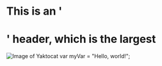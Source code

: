 # This is an '<h1>' header, which is the largest 
![Image of Yaktocat](https://octodex.github.com/images/yaktocat.png)
var myVar = "Hello, world!";
